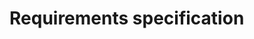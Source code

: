 # Requirements specification

<!-- include: llr/1.fun>
<!-- include: llr/2.fun>
<!-- include: llr/3.fun>
<!-- include: llr/4.fun>
<!-- include: llr/5.fun>
<!-- include: llr/6.fun>
